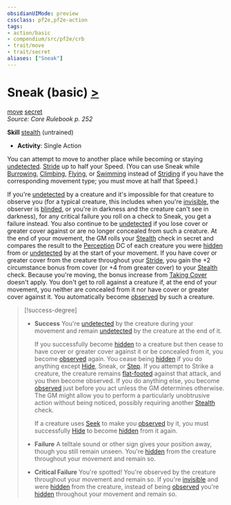 ```yaml
---
obsidianUIMode: preview
cssclass: pf2e,pf2e-action
tags:
- action/basic
- compendium/src/pf2e/crb
- trait/move
- trait/secret
aliases: ["Sneak"]
---
```

# Sneak (basic) [>](rules/core-rulebook/chapter-9-playing-the-game.md#Actions "Single Action")
[move](rules/traits/move.md "Move Combat Trait")  [secret](rules/traits/secret.md "Secret General Trait")  
*Source: Core Rulebook p. 252*  

**Skill** [stealth](compendium/skills.md#Stealth) (untrained)
- **Activity**: Single Action

You can attempt to move to another place while becoming or staying [undetected](rules/conditions.md#Undetected). [Stride](rules/actions/stride.md) up to half your Speed. (You can use Sneak while [Burrowing](rules/actions/burrow.md), [Climbing](rules/actions/climb.md), [Flying](rules/actions/fly.md), or [Swimming](rules/actions/swim.md) instead of [Striding](rules/actions/stride.md) if you have the corresponding movement type; you must move at half that Speed.)

If you're [undetected](rules/conditions.md#Undetected) by a creature and it's impossible for that creature to observe you (for a typical creature, this includes when you're [invisible](rules/conditions.md#Invisible), the observer is [blinded](rules/conditions.md#Blinded), or you're in darkness and the creature can't see in darkness), for any critical failure you roll on a check to Sneak, you get a failure instead. You also continue to be [undetected](rules/conditions.md#Undetected) if you lose cover or greater cover against or are no longer concealed from such a creature. At the end of your movement, the GM rolls your [Stealth](compendium/skills.md#Stealth) check in secret and compares the result to the [Perception](compendium/skills.md#Perception) DC of each creature you were [hidden](rules/conditions.md#Hidden) from or [undetected](rules/conditions.md#Undetected) by at the start of your movement. If you have cover or greater cover from the creature throughout your [Stride](rules/actions/stride.md), you gain the +2 circumstance bonus from cover (or +4 from greater cover) to your [Stealth](compendium/skills.md#Stealth) check. Because you're moving, the bonus increase from [Taking Cover](rules/actions/take-cover.md) doesn't apply. You don't get to roll against a creature if, at the end of your movement, you neither are concealed from it nor have cover or greater cover against it. You automatically become [observed](rules/conditions.md#Observed) by such a creature.

> [!success-degree] 
> - **Success** You're [undetected](rules/conditions.md#Undetected) by the creature during your movement and remain [undetected](rules/conditions.md#Undetected) by the creature at the end of it.
>
>    If you successfully become [hidden](rules/conditions.md#Hidden) to a creature but then cease to have cover or greater cover against it or be concealed from it, you become [observed](rules/conditions.md#Observed) again. You cease being [hidden](rules/conditions.md#Hidden) if you do anything except [Hide](rules/actions/hide.md), Sneak, or [Step](rules/actions/step.md). If you attempt to Strike a creature, the creature remains [flat-footed](rules/conditions.md#Flat-footed) against that attack, and you then become observed. If you do anything else, you become [observed](rules/conditions.md#Observed) just before you act unless the GM determines otherwise. The GM might allow you to perform a particularly unobtrusive action without being noticed, possibly requiring another [Stealth](compendium/skills.md#Stealth) check.
>
>    If a creature uses [Seek](rules/actions/seek.md) to make you [observed](rules/conditions.md#Observed) by it, you must successfully [Hide](rules/actions/hide.md) to become [hidden](rules/conditions.md#Hidden) from it again.
> - **Failure** A telltale sound or other sign gives your position away, though you still remain unseen. You're [hidden](rules/conditions.md#Hidden) from the creature throughout your movement and remain so.
> - **Critical Failure** You're spotted! You're observed by the creature throughout your movement and remain so. If you're [invisible](rules/conditions.md#Invisible) and were [hidden](rules/conditions.md#Hidden) from the creature, instead of being [observed](rules/conditions.md#Observed) you're [hidden](rules/conditions.md#Hidden) throughout your movement and remain so.